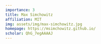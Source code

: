 ```yaml
---
importance: 3
title: Max Simchowitz
affiliation: MIT
img: assets/img/max-simchowitz.jpg
homepage: https://msimchowitz.github.io/
scholar: QhG_7egAAAAJ
---
```

